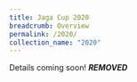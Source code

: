 ```yaml
---
title: Jaga Cup 2020
breadcrumb: Overview
permalink: /2020/
collection_name: "2020"
---
```

Details coming soon!
***REMOVED***
